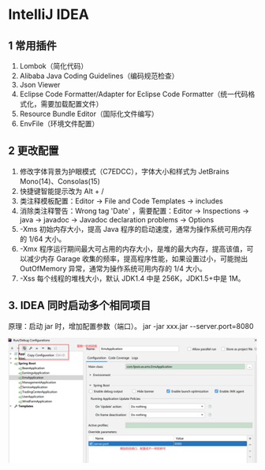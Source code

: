 # IntelliJ IDEA



## 1 常用插件

1. Lombok（简化代码）
2. Alibaba Java Coding Guidelines（编码规范检查）
3. Json Viewer
4. Eclipse Code Formatter/Adapter for Eclipse Code Formatter（统一代码格式化，需要加载配置文件）
5. Resource Bundle Editor（国际化文件编写）
6. EnvFile（环境文件配置）

## 2 更改配置

1. 修改字体背景为护眼模式（C7EDCC），字体大小和样式为 JetBrains Mono(14)、Consolas(15)
2. 快捷键智能提示改为 Alt + /
3. 类注释模板配置：Editor -> File and Code Templates -> includes
4. 消除类注释警告：Wrong tag 'Date' ，需要配置：Editor -> Inspections -> java -> javadoc -> Javadoc declaration problems -> Options
5. -Xms 初始内存大小，提高 Java 程序的启动速度，通常为操作系统可用内存的 1/64 大小。
6. -Xmx 程序运行期间最大可占用的内存大小，是堆的最大内存，提高该值，可以减少内存 Garage 收集的频率，提高程序性能，如果设置过小，可能抛出 OutOfMemory 异常，通常为操作系统可用内存的 1/4 大小。
7. -Xss 每个线程的堆栈大小，默认 JDK1.4 中是 256K，JDK1.5+中是 1M。


## 3. IDEA 同时启动多个相同项目

原理：启动 jar 时，增加配置参数（端口）。 jar -jar xxx.jar --server.port=8080

![ IDEA 同时启动多个相同项目配置](./images/idea.png)
